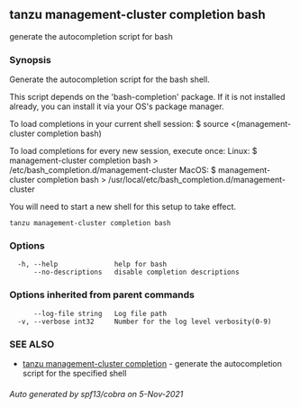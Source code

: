## tanzu management-cluster completion bash

generate the autocompletion script for bash

### Synopsis


Generate the autocompletion script for the bash shell.

This script depends on the 'bash-completion' package.
If it is not installed already, you can install it via your OS's package manager.

To load completions in your current shell session:
$ source <(management-cluster completion bash)

To load completions for every new session, execute once:
Linux:
  $ management-cluster completion bash > /etc/bash_completion.d/management-cluster
MacOS:
  $ management-cluster completion bash > /usr/local/etc/bash_completion.d/management-cluster

You will need to start a new shell for this setup to take effect.
  

```
tanzu management-cluster completion bash
```

### Options

```
  -h, --help              help for bash
      --no-descriptions   disable completion descriptions
```

### Options inherited from parent commands

```
      --log-file string   Log file path
  -v, --verbose int32     Number for the log level verbosity(0-9)
```

### SEE ALSO

* [tanzu management-cluster completion](tanzu_management-cluster_completion.md)	 - generate the autocompletion script for the specified shell

###### Auto generated by spf13/cobra on 5-Nov-2021
